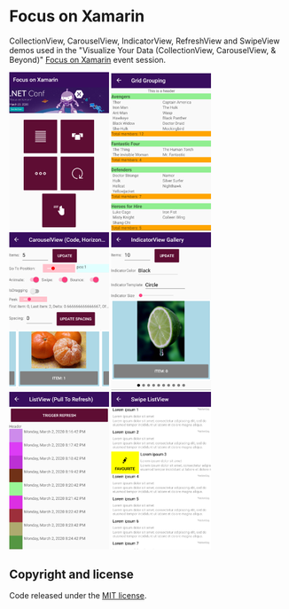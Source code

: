 # Focus on Xamarin

CollectionView, CarouselView, IndicatorView, RefreshView and SwipeView demos used in the "Visualize Your Data (CollectionView, CarouselView, & Beyond)" [Focus on Xamarin](https://focus.dotnetconf.net/agenda) event session.

<img src="images/home.png" Width="180" /> <img src="images/collection.png" Width="180" /> <img src="images/carousel.png" Width="180" /> <img src="images/indicator.png" Width="180" /> <img src="images/refresh.png" Width="180" /> <img src="images/swipe.png" Width="180" />

## Copyright and license

Code released under the [MIT license](https://opensource.org/licenses/MIT).
